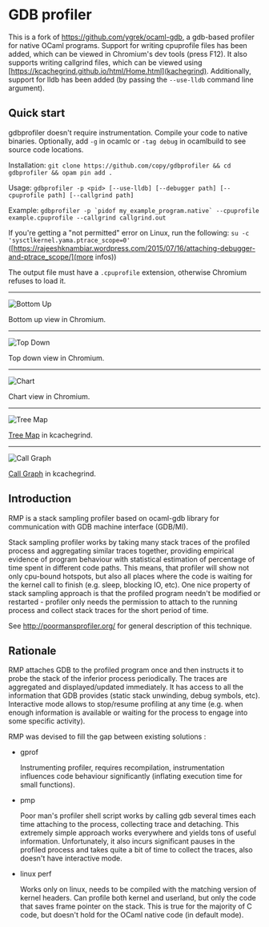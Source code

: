 GDB profiler
============

This is a fork of https://github.com/ygrek/ocaml-gdb, a gdb-based profiler for
native OCaml programs. Support for writing cpuprofile files has been added,
which can be viewed in Chromium's dev tools (press F12). It also supports
writing callgrind files, which can be viewed using
[https://kcachegrind.github.io/html/Home.html](kachegrind). Additionally, support for lldb has been
added (by passing the `--use-lldb` command line argument).

Quick start
-----------

gdbprofiler doesn't require instrumentation. Compile your code to native binaries. Optionally, add
`-g` in ocamlc or `-tag debug` in ocamlbuild to see source code locations.

Installation: `git clone https://github.com/copy/gdbprofiler && cd gdbprofiler && opam pin add .`

Usage: `gdbprofiler -p <pid> [--use-lldb] [--debugger path] [--cpuprofile path] [--callgrind path]`

Example:  ```gdbprofiler -p `pidof my_example_program.native` --cpuprofile example.cpuprofile --callgrind callgrind.out```

If you're getting a "not permitted" error on Linux, run the following:
`su -c 'sysctlkernel.yama.ptrace_scope=0'`
([https://rajeeshknambiar.wordpress.com/2015/07/16/attaching-debugger-and-ptrace_scope/](more
infos))

The output file must have a `.cpuprofile` extension, otherwise Chromium refuses to load it.

<hr>

![Bottom Up](https://i.imgur.com/smIR1tZ.png)

Bottom up view in Chromium.

<hr>

![Top Down](https://i.imgur.com/3EA26XM.png)

Top down view in Chromium.

<hr>

![Chart](https://i.imgur.com/8QEV98Y.png)

Chart view in Chromium.

<hr>

![Tree Map](https://i.imgur.com/2d4dvi7.png)

[Tree Map](https://kcachegrind.github.io/html/TreeMap.html) in kcachegrind.

<hr>

![Call Graph](https://i.imgur.com/pr7IDdH.png)

[Call Graph](https://kcachegrind.github.io/html/CallGraph.html) in kcachegrind.


Introduction
------------

RMP is a stack sampling profiler based on ocaml-gdb library for communication
with GDB machine interface (GDB/MI).

Stack sampling profiler works by taking many stack traces of the profiled process
and aggregating similar traces together, providing empirical evidence of program
behaviour with statistical estimation of percentage of time spent in different code paths.
This means, that profiler will show not only cpu-bound hotspots, but also
all places where the code is waiting for the kernel call to finish (e.g. sleep, blocking IO, etc).
One nice property of stack sampling approach is that the profiled program needn't be modified
or restarted - profiler only needs the permission to attach to the running process and collect
stack traces for the short period of time.

See http://poormansprofiler.org/ for general description of this technique.

Rationale
---------

RMP attaches GDB to the profiled program once and then instructs it to probe the stack of the
inferior process periodically. The traces are aggregated and displayed/updated immediately. It has access
to all the information that GDB provides (static stack unwinding, debug symbols, etc). Interactive mode
allows to stop/resume profiling at any time (e.g. when enough information is available or waiting for
the process to engage into some specific activity).

RMP was devised to fill the gap between existing solutions :

* gprof

  Instrumenting profiler, requires recompilation, instrumentation influences code behaviour significantly
  (inflating execution time for small functions).

* pmp

  Poor man's profiler shell script works by calling gdb several times each time attaching to the process,
  collecting trace and detaching. This extremely simple approach works everywhere and yields tons of
  useful information. Unfortunately, it also incurs significant pauses in the profiled process and takes
  quite a bit of time to collect the traces, also doesn't have interactive mode.

* linux perf

  Works only on linux, needs to be compiled with the matching version of kernel headers. Can profile both
  kernel and userland, but only the code that saves frame pointer on the stack. This is true for the majority
  of C code, but doesn't hold for the OCaml native code (in default mode).
